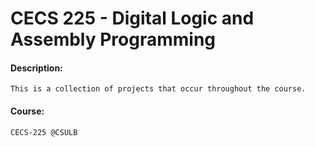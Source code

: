 # CECS 225 - Digital Logic and Assembly Programming
#### Description:
```
This is a collection of projects that occur throughout the course.
```

#### Course:
```
CECS-225 @CSULB
```
